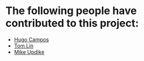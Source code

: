 # The following people have contributed to this project:

* [Hugo Campos](https://github.com/hccampos)
* [Tom Lin](https://github.com/tom91136)
* [Mike Updike](https://github.com/opus1269)

